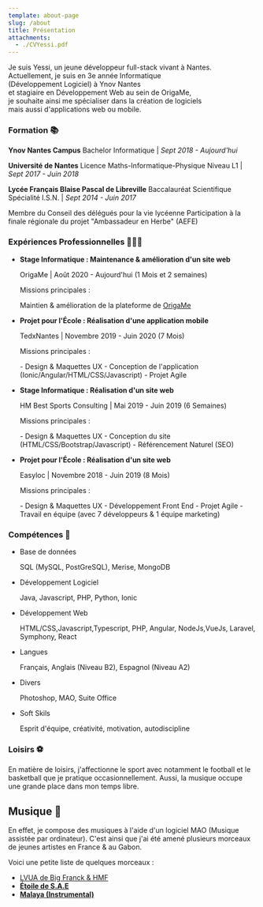 ```yaml
---
template: about-page
slug: /about
title: Présentation
attachments:
  - ./CVYessi.pdf
---
```

Je suis Yessi, un jeune développeur full-stack vivant à Nantes.\
Actuellement, je suis en 3e année Informatique\
(Développement Logiciel) à Ynov Nantes\
et stagiaire en Développement Web au sein de OrigaMe,\
je souhaite ainsi me spécialiser dans la création de logiciels\
mais aussi d'applications web ou mobile.

### Formation 📚

**Ynov Nantes Campus** Bachelor Informatique | *Sept 2018 - Aujourd'hui*

**Université de Nantes** Licence Maths-Informatique-Physique Niveau L1 | *Sept 2017 - Juin 2018*

**Lycée Français Blaise Pascal de Libreville** Baccalauréat Scientifique Spécialité I.S.N. | *Sept 2014 - Juin 2017*

Membre du Conseil des délégués pour la vie lycéenne Participation à la finale régionale du projet "Ambassadeur en Herbe" (AEFE)

### Expériences Professionnelles 👨🏾‍💻

* **Stage Informatique : Maintenance & amélioration d'un site web**

  OrigaMe | Août 2020 - Aujourd'hui (1 Mois et 2 semaines)

  Missions principales : 

  Maintien & amélioration de la plateforme de [OrigaMe](https://origame.fr/)
* **Projet pour l'École : Réalisation d'une application mobile**

  TedxNantes | Novembre 2019 - Juin 2020 (7 Mois)

  Missions principales : 

  \- Design & Maquettes UX - Conception de l'application (Ionic/Angular/HTML/CSS/Javascript) - Projet Agile
* **Stage Informatique : Réalisation d'un site web**

  HM Best Sports Consulting | Mai 2019 - Juin 2019 (6 Semaines)

  Missions principales : 

  \- Design & Maquettes UX - Conception du site (HTML/CSS/Bootstrap/Javascript) - Référencement Naturel (SEO)
* **Projet pour l'École : Réalisation d'un site web**

  Easyloc | Novembre 2018 - Juin 2019 (8 Mois)

  Missions principales : 

  \- Design & Maquettes UX - Développement Front End - Projet Agile - Travail en équipe (avec 7 développeurs & 1 équipe marketing) 

### Compétences 🧠

* Base de données

  SQL (MySQL, PostGreSQL), Merise, MongoDB
* Développement Logiciel

  Java, Javascript, PHP, Python, Ionic
* Développement Web

  HTML/CSS,Javascript,Typescript, PHP, Angular, NodeJs,VueJs, Laravel, Symphony, React
* Langues

  Français, Anglais (Niveau B2), Espagnol (Niveau A2)
* Divers

  Photoshop, MAO, Suite Office
* Soft Skils

  Esprit d'équipe, créativité, motivation, autodiscipline

### Loisirs  ⚽️

En matière de loisirs, j'affectionne le sport avec notamment le football et le basketball que je pratique occasionnellement. Aussi, la musique occupe une grande place dans mon temps libre.



## Musique 🎹

En effet, je compose des musiques à l'aide d'un logiciel MAO (Musique assistée par ordinateur). C'est ainsi que j'ai été amené plusieurs morceaux de jeunes artistes en France & au Gabon. 

Voici une petite liste de quelques morceaux : 

* [LVUA de Big Franck & HMF](https://soundcloud.com/dalo-records/3-big-franck-feat-lord-hmf)
* **[Étoile de S.A.E](https://soundcloud.com/bwelitribe/sae-etoile)**
* **[Malaya (Instrumental)](https://soundcloud.com/jupiton/malaya?in=jupiton/sets/vibes-from-my-mind-ep)**